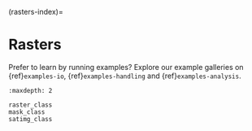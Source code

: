 (rasters-index)=
# Rasters

Prefer to learn by running examples? Explore our example galleries on {ref}`examples-io`, {ref}`examples-handling` and {ref}`examples-analysis`.

```{toctree}
:maxdepth: 2

raster_class
mask_class
satimg_class
```
